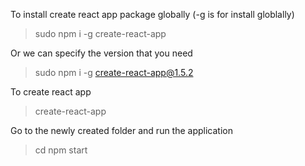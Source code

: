 To install create react app package globally (-g is for install globlally)

> sudo npm i -g create-react-app

Or we can specify the version that you need

> sudo npm i -g create-react-app@1.5.2

To create react app

> create-react-app <applicatyion name>

Go to the newly created folder and run the application

> cd <application name>
> npm start
